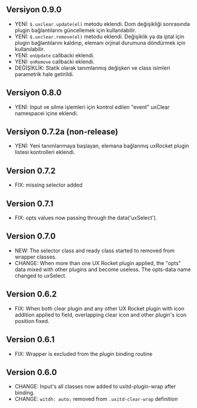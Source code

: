 ## Versiyon 0.9.0
- YENİ: `$.uxclear.update(el)` metodu eklendi. Dom değişikliği sonrasında plugin bağlantılarını güncellemek için kullanılabilir.
- YENİ: `$.uxclear.remove(el)` metodu eklendi. Değişiklik ya da iptal için plugin bağlantılarını kaldırıp, elemanı orjinal durumuna döndürmek için kullanılabilir.
- YENİ: `onUpdate` callbacki eklendi.
- YENİ: `onRemove` callbacki eklendi.
- DEĞİŞİKLİK: Statik olarak tanımlanmış değişken ve class isimleri parametrik hale getirildi.

## Versiyon 0.8.0
- YENİ: Input ve silme işlemleri için kontrol edilen "event" uxClear namespacei içine eklendi.

## Versiyon 0.7.2a (non-release)
- YENİ: Yeni tanımlanmaya başlayan, elemana bağlanmış uxRocket plugin listesi kontrolleri eklendi.

## Version 0.7.2
- FIX: missing selector added

## Version 0.7.1
- FIX: opts values now passing through the data('uxSelect').

## Version 0.7.0
- NEW: The selector class and ready class started to removed from wrapper classes.
- CHANGE: When more than one UX Rocket plugin applied, the "opts" data mixed with other plugins and become useless. The opts-data name changed to uxSelect. 

## Version 0.6.2
- FIX: When both clear plugin and any other UX Rocket plugin with icon addition applied to field, overlapping clear icon and other plugin's icon position fixed.

## Version 0.6.1
- FIX: Wrapper is excluded from the plugin binding routine

## Version 0.6.0
- CHANGE: Input's all classes now added to uxitd-plugin-wrap after binding.
- CHANGE: `witdh: auto;` removed from `.uxitd-clear-wrap` definition
